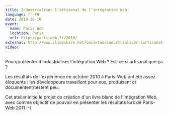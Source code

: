 ```yaml
---
title: Industrialiser l'artisanat de l'intégration Web
language: fr-FR
date: 2010-10-16
event:
  name: Paris Web
  location: Paris
  url: http://paris-web.fr/2010/
external: http://www.slideshare.net/oncletom/industrialiser-lartisanat-de-lintgration-web
video:
---
```


Pourquoi tenter d'industrialiser l'intégration Web ? Est-ce si artisanal que ça ?

Les résultats de l'expérience en octobre 2010 à Paris-Web ont été assez éloquents : les développeurs travaillent pour eux, produisent et documentent/testent peu.

Cet atelier initie le projet de création d'un livre blanc de l'intégration Web, avec comme objectif de pouvoir en présenter les résultats lors de Paris-Web 2011 :-)
